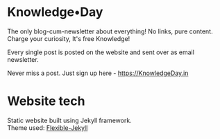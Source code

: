 # Knowledge•Day

The only blog-cum-newsletter about everything! No links, pure content.  
Charge your curiosity, It's free Knowledge!

Every single post is posted on the website and sent over as email newsletter.  

Never miss a post. Just sign up here - https://KnowledgeDay.in

# Website tech

Static website built using Jekyll framework.  
Theme used: [Flexible-Jekyll](Flexible-Jekyll)
